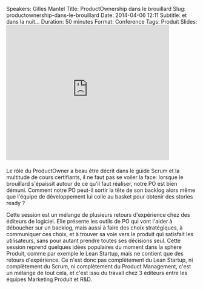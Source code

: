 Speakers: Gilles Mantel
Title: ProductOwnership dans le brouillard
Slug: productownership-dans-le-brouillard
Date: 2014-04-06 12:11
Subtitle: et dans la nuit...
Duration: 50 minutes
Format: Conference
Tags: Produit
Slides: <iframe src="http://www.slideshare.net/slideshow/embed_code/35040956" width="427" height="356" frameborder="0" marginwidth="0" marginheight="0" scrolling="no" style="border:1px solid #CCC; border-width:1px 1px 0; margin-bottom:5px; max-width: 100%;" allowfullscreen> </iframe>

Le rôle du ProductOwner a beau être décrit dans le guide Scrum et la multitude de cours certifiants, il ne faut pas se voiler la face: lorsque le brouillard s'épaissit autour de ce qu'il faut réaliser, notre PO est bien démuni. Comment notre PO peut-il sortir la tête de son backlog alors même que l'équipe de développement lui colle au basket pour obtenir des stories ready ?

Cette session est un mélange de plusieurs retours d'expérience chez des éditeurs de logiciel. Elle présente les outils de PO qui vont l'aider à déboucher sur un backlog, mais aussi à faire des choix stratégiques, à communiquer ces choix, et à trouver sa voie vers le produit qui satisfait les utilisateurs, sans pour autant prendre toutes ses décisions seul. Cette session reprend quelques idées populaires du moment dans la sphère Produit, comme par exemple le Lean Startup, mais ne contient que des retours d'expérience. Ce n'est donc pas complètement du Lean Startup, ni complètement du Scrum, ni complètement du Product Management, c'est un mélange de tout cela, et c'est issu du travail chez 3 éditeurs entre les équipes Marketing Produit et R&D.
